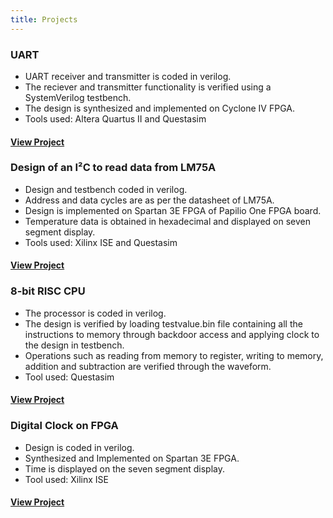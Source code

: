 ```yaml
---
title: Projects
---
```


### UART
* UART receiver and transmitter is coded in verilog.
* The reciever and transmitter functionality is verified using a SystemVerilog testbench.
* The design is synthesized and implemented on Cyclone IV FPGA.
* Tools used: Altera Quartus II and Questasim                             
#### [View Project](/serialfpga.html)

### Design of an I²C to read data from LM75A
* Design and testbench coded in verilog.
* Address and data cycles are as per the datasheet of LM75A.
* Design is implemented on Spartan 3E FPGA of Papilio One FPGA board.                                  
* Temperature data is obtained in hexadecimal and displayed on seven segment display.
* Tools used: Xilinx ISE and Questasim
#### [View Project](/i2cread.html)

### 8-bit RISC CPU
* The processor is coded in verilog.
* The design is verified by loading testvalue.bin file containing  all the instructions to memory through backdoor access and applying clock to the design in testbench.
* Operations such as reading from memory to register, writing to memory, addition and subtraction are verified through the waveform. 
* Tool used: Questasim
#### [View Project](/prorisc.html)

### Digital Clock on FPGA
* Design is coded in verilog.
* Synthesized and Implemented on Spartan 3E FPGA.
* Time is displayed on the seven segment display.
* Tool used: Xilinx ISE
#### [View Project](/digitalclock.html) 

